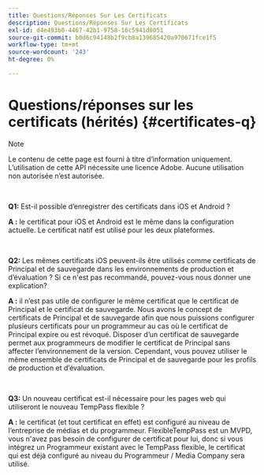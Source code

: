 ```yaml
---
title: Questions/Réponses Sur Les Certificats
description: Questions/Réponses Sur Les Certificats
exl-id: d4e493b0-4467-42b1-9758-16c5941d8051
source-git-commit: b0d6c94148b2f9cb8a139685420a970671fce1f5
workflow-type: tm+mt
source-wordcount: '243'
ht-degree: 0%

---
```


# Questions/réponses sur les certificats (hérités) {#certificates-q}

>[!NOTE]
>
>Le contenu de cette page est fourni à titre d’information uniquement. L’utilisation de cette API nécessite une licence Adobe. Aucune utilisation non autorisée n’est autorisée.

</br>

**Q1:** Est-il possible d’enregistrer des certificats dans iOS et Android ?

**A :** le certificat pour iOS et Android est le même dans la configuration actuelle. Le certificat natif est utilisé pour les deux plateformes.

</br>

**Q2:** Les mêmes certificats iOS peuvent-ils être utilisés comme certificats de Principal et de sauvegarde dans les environnements de production et d’évaluation ? Si ce n&#39;est pas recommandé, pouvez-vous nous donner une explication?

**A :** il n’est pas utile de configurer le même certificat que le certificat de Principal et le certificat de sauvegarde. Nous avons le concept de certificats de Principal et de sauvegarde afin que nous puissions configurer plusieurs certificats pour un programmeur au cas où le certificat de Principal expire ou est révoqué. Disposer d’un certificat de sauvegarde permet aux programmeurs de modifier le certificat de Principal sans affecter l’environnement de la version. Cependant, vous pouvez utiliser le même ensemble de certificats de Principal et de sauvegarde pour les profils de production et d’évaluation.

</br>

**Q3:** Un nouveau certificat est-il nécessaire pour les pages web qui utiliseront le nouveau TempPass flexible ?

**A :** le certificat (et tout certificat en effet) est configuré au niveau de l’entreprise de médias et du programmeur. FlexibleTempPass est un MVPD, vous n&#39;avez pas besoin de configurer de certificat pour lui, donc si vous intégrez un Programmeur existant avec le TempPass flexible, le certificat qui est déjà configuré au niveau du Programmeur / Media Company sera utilisé.
